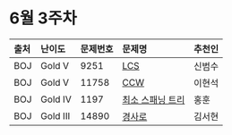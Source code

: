 # 6월 3주차
|출처|난이도|문제번호|문제명|추천인|
|:---|:---|:---|:---|:---|
|BOJ|Gold V|9251|[LCS](https://www.acmicpc.net/problem/9251)|신범수|
|BOJ|Gold V|11758|[CCW](https://www.acmicpc.net/problem/11758)|이현석|
|BOJ|Gold IV|1197|[최소 스패닝 트리](https://www.acmicpc.net/problem/1197)|홍훈|
|BOJ|Gold III|14890|[경사로](https://www.acmicpc.net/problem/14890)|김서현|